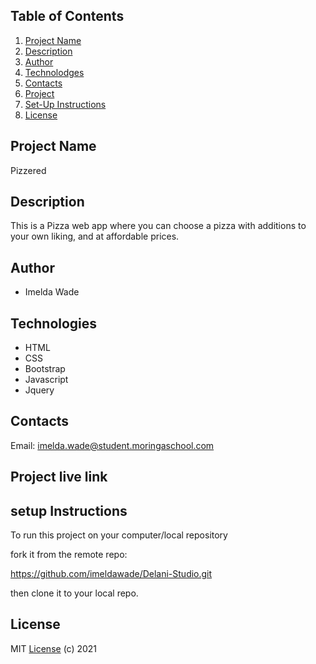 ## Table of Contents
1. [Project Name](#Project-Name)
2. [Description](#Description)
3. [Author](#Author)
4. [Technolodges](#Technologies)
5. [Contacts](#Contacts)
6. [Project](#Project-live-link)
7. [Set-Up Instructions](#setup-instructions)
8. [License](#license)

## Project Name
Pizzered

## Description
This is a Pizza web app where you can choose a pizza with additions to your own liking, and at affordable prices.

## Author
* Imelda Wade

## Technologies                                                             
* HTML
* CSS
* Bootstrap
* Javascript
* Jquery


## Contacts
Email: imelda.wade@student.moringaschool.com

## Project live link


##  setup Instructions
To run this project on your computer/local repository 

fork it from the remote repo:

https://github.com/imeldawade/Delani-Studio.git

then clone it to your local repo.

## License
MIT [License](/LICENSE) (c) 2021